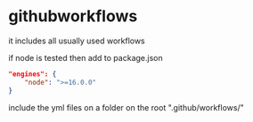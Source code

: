 # githubworkflows

it includes all usually used workflows

if node is tested then add to package.json
```json
"engines": {
    "node": ">=16.0.0"
}
```


include the yml files on a folder on the root ".github/workflows/"